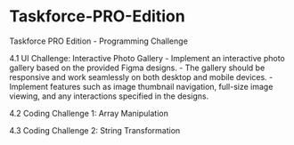 # Taskforce-PRO-Edition

Taskforce PRO Edition - Programming Challenge

4.1 UI Challenge: Interactive Photo Gallery - Implement an interactive photo gallery based on the provided Figma
designs. - The gallery should be responsive and work seamlessly on both desktop and
mobile devices. - Implement features such as image thumbnail navigation, full-size image
viewing, and any interactions specified in the designs.

4.2 Coding Challenge 1: Array Manipulation

4.3 Coding Challenge 2: String Transformation
